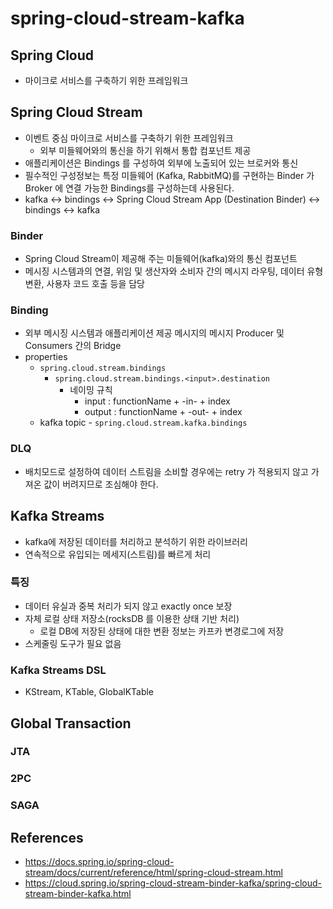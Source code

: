 # spring-cloud-stream-kafka

## Spring Cloud

- 마이크로 서비스를 구축하기 위한 프레임워크

## Spring Cloud Stream

- 이벤트 중심 마이크로 서비스를 구축하기 위한 프레임워크
    - 외부 미들웨어와의 통신을 하기 위해서 통합 컴포넌트 제공
- 애플리케이션은 Bindings 를 구성하여 외부에 노출되어 있는 브로커와 통신
- 필수적인 구성정보는 특정 미들웨어 (Kafka, RabbitMQ)를 구현하는 Binder 가 Broker 에 연결 가능한 Bindings를 구성하는데 사용된다.
- kafka <-> bindings <-> Spring Cloud Stream App (Destination Binder) <-> bindings <-> kafka

### Binder

- Spring Cloud Stream이 제공해 주는 미들웨어(kafka)와의 통신 컴포넌트
- 메시징 시스템과의 연결, 위임 및 생산자와 소비자 간의 메시지 라우팅, 데이터 유형 변환, 사용자 코드 호출 등을 담당

### Binding

- 외부 메시징 시스템과 애플리케이션 제공 메시지의 메시지 Producer 및 Consumers 간의 Bridge
- properties
    - `spring.cloud.stream.bindings`
        - `spring.cloud.stream.bindings.<input>.destination`
            - 네이밍 규칙
                - input : functionName + -in- + index
                - output : functionName + -out- + index
    - kafka topic - `spring.cloud.stream.kafka.bindings`

### DLQ
- 배치모드로 설정하여 데이터 스트림을 소비할 경우에는 retry 가 적용되지 않고 가져온 값이 버려지므로 조심해야 한다.

## Kafka Streams

- kafka에 저장된 데이터를 처리하고 분석하기 위한 라이브러리
- 연속적으로 유입되는 메세지(스트림)를 빠르게 처리

### 특징
- 데이터 유실과 중복 처리가 되지 않고 exactly once 보장 
- 자체 로컬 상태 저장소(rocksDB 를 이용한 상태 기반 처리)
  - 로컬 DB에 저장된 상태에 대한 변환 정보는 카프카 변경로그에 저장
- 스케줄링 도구가 필요 없음

### Kafka Streams DSL
- KStream, KTable, GlobalKTable

## Global Transaction
### JTA

### 2PC

### SAGA

## References

- https://docs.spring.io/spring-cloud-stream/docs/current/reference/html/spring-cloud-stream.html
- https://cloud.spring.io/spring-cloud-stream-binder-kafka/spring-cloud-stream-binder-kafka.html